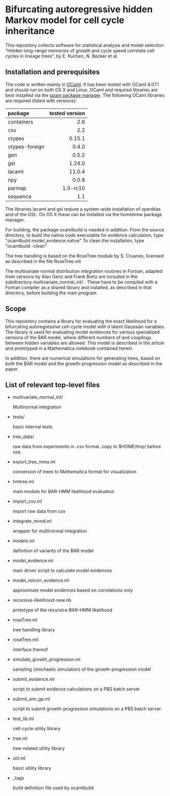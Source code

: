 # Bifurcating autoregressive hidden Markov model for cell cycle inheritance

This repository collects software for statistical analysis and model selection
"Hidden long-range memories of growth and cycle speed correlate cell cycles in
lineage trees", by E. Kuchen, N. Becker et al.

## Installation and prerequisites

The code is written mainly in [OCaml](www.ocaml.org). It has been tested with
OCaml 4.07.1 and should run on both OS X and Linux. OCaml and required
libraries are best installed via the [opam package manager](opam.ocaml.org).
The following OCaml libraries are required (listed with versions):

| package        | tested version 
| :---           | ---:           
| containers     | 2.6
| csv            | 2.2
| ctypes         | 0.15.1
| ctypes-foreign | 0.4.0
| gen            | 0.5.2
| gsl            | 1.24.0
| lacaml         | 11.0.4
| npy            | 0.0.8
| parmap         | 1.0-rc10
| sequence       | 1.1

The libraries lacaml and gsl reqiure a system-wide installation of openblas and
of the GSL. On OS X these can be installed via the homebrew package manager.

For building, the package ocamlbuild is needed in addition. From the source
directory, to build the native code executable for evidence calculation, type
"ocamlbuild model_evidence.native"
To clean the installation, type
"ocamlbuild -clean"

The tree handling is based on the RoseTree module by S. Cruanes, licensed as
described in the file RoseTree.mli

The multivariate normal distribution integration routines in Fortran, adapted
from versions by Alan Genz and Frank Bretz are included in the subdirectory
multivariate_normal_int/ .  These have to be compiled with a Fortran compiler
as a shared library and installed, as described in that directory, before
building the main program.


## Scope

This repository contains a library for evaluating the exact likelihood for a
bifurcating autoregressive cell-cycle model with d latent Gaussian variables.
The library is used for evaluating model evidences for various specialized
versions of the BAR model, where different numbers of and couplings between
hidden variables are allowed. This model is described in the article and
prototyped in a Mathematica notebook contained herein.

In addition, there are numerical simulations for generating trees, based on
both the BAR model and the growth-progression model as described in the paper.


## List of relevant top-level files

- multivariate_normal_int/
	
	Multinormal integration

- tests/

	basic internal tests

- tree_data/

	raw data from experiments in .csv format. copy to $HOME/tmp/ before use.

- export_tree_mma.ml

	conversion of trees to Mathematica format for visualization

- hmtree.ml

	main module for BAR-HMM likelihood evaluation	

- import_csv.ml

	import raw data from csv

- integrate_mvnd.ml

	wrapper for multinormal integration

- models.ml

	definition of variants of the BAR model

- model_evidence.ml

	main driver script to calculate model evidences

- model_relcorr_evidence.ml

	approximate model evidences based on correlations only

- recursive-likelihood-new.nb

	prototype of the recursice BAR-HMM likelihood

- roseTree.ml

	tree handling library

- roseTree.mli

	interface thereof

- simulate_growth_progression.ml

	sampling (stochastic simulation) of the growth-progression model	

- submit_evidence.ml

	script to submit evidence calculations on a PBS batch server

- submit_sim_gp.ml

	script to submit growth-progression simulations on a PBS batch server

- test_lib.ml

	cell-cycle utility library

- tree.ml

	tree-related utility library

- util.ml

	basic utility library

- _tags

	build definition file used by ocamlbuild
